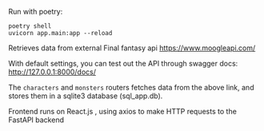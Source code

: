 Run with poetry:

```
poetry shell
uvicorn app.main:app --reload
```

Retrieves data from external Final fantasy api
https://www.moogleapi.com/

With default settings, you can test out the API through swagger docs:
http://127.0.0.1:8000/docs/

The `characters` and `monsters` routers fetches data from the above link,
and stores them in a sqlite3 database (sql_app.db).


Frontend runs on React.js , using axios to make HTTP requests to the FastAPI backend